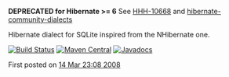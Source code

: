 **DEPRECATED for Hibernate >= 6** See [HHH-10668](https://hibernate.atlassian.net/browse/HHH-10668) and [hibernate-community-dialects](https://github.com/hibernate/hibernate-orm/blob/main/hibernate-community-dialects/src/main/java/org/hibernate/community/dialect/SQLiteDialect.java)

Hibernate dialect for SQLite inspired from the NHibernate one.

[![Build Status](https://github.com/gwenn/sqlite-dialect/workflows/CI/badge.svg)](https://github.com/gwenn/sqlite-dialect/actions)
[![Maven Central](https://img.shields.io/maven-central/v/com.github.gwenn/sqlite-dialect.svg?label=Maven%20Central)](https://search.maven.org/search?q=g:%22com.github.gwenn%22%20AND%20a:%22sqlite-dialect%22)
[![Javadocs](https://www.javadoc.io/badge/com.github.gwenn/sqlite-dialect.svg)](https://www.javadoc.io/doc/com.github.gwenn/sqlite-dialect)

First posted on [14 Mar 23:08 2008](http://permalink.gmane.org/gmane.comp.db.sqlite.jdbc/637)
